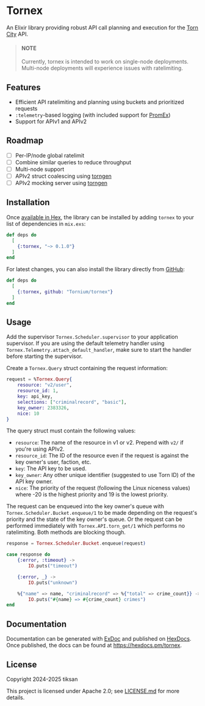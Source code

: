 # Tornex
An Elixir library providing robust API call planning and execution for the [Torn City](https://torn.com) API.

> #### NOTE
> Currently, tornex is intended to work on single-node deployments. Multi-node deployments will experience issues with ratelimiting.

## Features
- Efficient API ratelimiting and planning using buckets and prioritized requests
- `:telemetry`-based logging (with included support for [PromEx](https://hex.pm/packages/prom_ex))
- Support for APIv1 and APIv2

## Roadmap
- [ ] Per-IP/node global ratelimit
- [ ] Combine similar queries to reduce throughput
- [ ] Multi-node support
- [ ] APIv2 struct coalescing using [torngen](https://github.com/Tornium/torngen)
- [ ] APIv2 mocking server using [torngen](https://github.com/Tornium/torngen)

## Installation
Once [available in Hex](https://hex.pm/docs/publish), the library can be installed
by adding `tornex` to your list of dependencies in `mix.exs`:

```elixir
def deps do
  [
    {:tornex, "~> 0.1.0"}
  ]
end
```

For latest changes, you can also install the library directly from [GitHub](https://github.com/Tornium/tornex):

```elixir
def deps do
  [
    {:tornex, github: "Tornium/tornex"}
  ]
end
```

## Usage
Add the supervisor `Tornex.Scheduler.supervisor` to your application supervisor. If you are using the default telemetry handler using `Tornex.Telemetry.attach_default_handler`, make sure to start the handler before starting the supervisor.

Create a `Tornex.Query` struct containing the request information:
```elixir
request = %Tornex.Query{
    resource: "v2/user",
    resource_id: 1,
    key: api_key,
    selections: ["criminalrecord", "basic"],
    key_owner: 2383326,
    nice: 10
}
```

The query struct must contain the following values:
- `resource`: The name of the resource in v1 or v2. Prepend with `v2/` if you're using APIv2.
- `resource_id`: The ID of the resource even if the request is against the key owner's user, faction, etc.
- `key`: The API key to be used.
- `key_owner`: Any other unique identifier (suggested to use Torn ID) of the API key owner.
- `nice`: The priority of the request (following the Linux niceness values) where -20 is the highest priority and 19 is the lowest priority.

The request can be enqueued into the key owner's queue with `Tornex.Scheduler.Bucket.enqueue/1` to be made depending on the request's priority and the state of the key owner's queue. Or the request can be performed immediately with `Tornex.API.torn_get/1` which performs no ratelimiting. Both methods are blocking though.

```elixir
response = Tornex.Scheduler.Bucket.enqueue(request)

case response do
    {:error, :timeout} ->
        IO.puts("timeout")

    {:error, _} ->
        IO.puts("unknown")

    %{"name" => name, "criminalrecord" => %{"total" => crime_count}} ->
        IO.puts("#{name} => #{crime_count} crimes")
end
```

## Documentation
Documentation can be generated with [ExDoc](https://github.com/elixir-lang/ex_doc) and published on [HexDocs](https://hexdocs.pm). Once published, the docs can be found at <https://hexdocs.pm/tornex>.

## License
Copyright 2024-2025 tiksan

This project is licensed under Apache 2.0; see [LICENSE.md](LICENSE.md) for more details.
